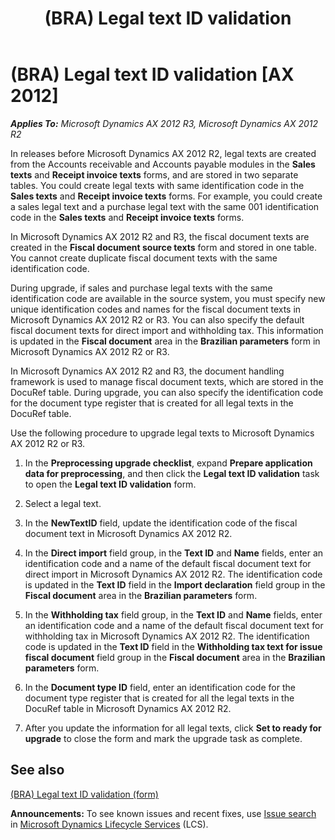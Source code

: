 ﻿---
title: (BRA) Legal text ID validation
TOCTitle: (BRA) Legal text ID validation
ms:assetid: ea46f1fc-61df-4e29-921c-6fd7c3f78488
ms:mtpsurl: https://technet.microsoft.com/en-us/library/JJ714203(v=AX.60)
ms:contentKeyID: 49651312
ms.date: 04/18/2014
mtps_version: v=AX.60
---

# (BRA) Legal text ID validation [AX 2012]


_**Applies To:** Microsoft Dynamics AX 2012 R3, Microsoft Dynamics AX 2012 R2_

In releases before Microsoft Dynamics AX 2012 R2, legal texts are created from the Accounts receivable and Accounts payable modules in the **Sales texts** and **Receipt invoice texts** forms, and are stored in two separate tables. You could create legal texts with same identification code in the **Sales texts** and **Receipt invoice texts** forms. For example, you could create a sales legal text and a purchase legal text with the same 001 identification code in the **Sales texts** and **Receipt invoice texts** forms.

In Microsoft Dynamics AX 2012 R2 and R3, the fiscal document texts are created in the **Fiscal document source texts** form and stored in one table. You cannot create duplicate fiscal document texts with the same identification code.

During upgrade, if sales and purchase legal texts with the same identification code are available in the source system, you must specify new unique identification codes and names for the fiscal document texts in Microsoft Dynamics AX 2012 R2 or R3. You can also specify the default fiscal document texts for direct import and withholding tax. This information is updated in the **Fiscal document** area in the **Brazilian parameters** form in Microsoft Dynamics AX 2012 R2 or R3.

In Microsoft Dynamics AX 2012 R2 and R3, the document handling framework is used to manage fiscal document texts, which are stored in the DocuRef table. During upgrade, you can also specify the identification code for the document type register that is created for all legal texts in the DocuRef table.

Use the following procedure to upgrade legal texts to Microsoft Dynamics AX 2012 R2 or R3.

1.  In the **Preprocessing upgrade checklist**, expand **Prepare application data for preprocessing**, and then click the **Legal text ID validation** task to open the **Legal text ID validation** form.

2.  Select a legal text.

3.  In the **NewTextID** field, update the identification code of the fiscal document text in Microsoft Dynamics AX 2012 R2.

4.  In the **Direct import** field group, in the **Text ID** and **Name** fields, enter an identification code and a name of the default fiscal document text for direct import in Microsoft Dynamics AX 2012 R2. The identification code is updated in the **Text ID** field in the **Import declaration** field group in the **Fiscal document** area in the **Brazilian parameters** form.

5.  In the **Withholding tax** field group, in the **Text ID** and **Name** fields, enter an identification code and a name of the default fiscal document text for withholding tax in Microsoft Dynamics AX 2012 R2. The identification code is updated in the **Text ID** field in the **Withholding tax text for issue fiscal document** field group in the **Fiscal document** area in the **Brazilian parameters** form.

6.  In the **Document type ID** field, enter an identification code for the document type register that is created for all the legal texts in the DocuRef table in Microsoft Dynamics AX 2012 R2.

7.  After you update the information for all legal texts, click **Set to ready for upgrade** to close the form and mark the upgrade task as complete.

## See also

[(BRA) Legal text ID validation (form)](https://technet.microsoft.com/en-us/library/jj713622\(v=ax.60\))

  
**Announcements:** To see known issues and recent fixes, use [Issue search](http://go.microsoft.com/fwlink/?linkid=389258) in [Microsoft Dynamics Lifecycle Services](http://go.microsoft.com/fwlink/?linkid=306505) (LCS).

